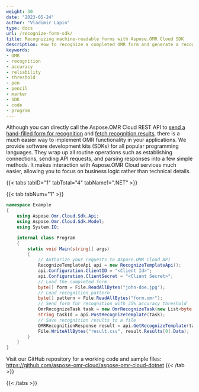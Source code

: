 ```yaml
---
weight: 30
date: "2023-05-24"
author: "Vladimir Lapin"
type: docs
url: /recognize-form-sdk/
title: Recognizing machine-readable forms with Aspose.OMR Cloud SDK
description: How to recognize a completed OMR form and generate a recognition pattern file for Aspose.OMR engine.
keywords:
- OMR
- recognition
- accuracy
- reliability
- threshold
- pen
- pencil
- marker
- SDK
- code
- program
---
```


Although you can directly call the Aspose.OMR Cloud REST API to [send a hand-filled form for recognition](/omr/send-form-for-recognition/) and [fetch recognition results](/omr/fetch-recognition-results/), there is a much easier way to implement OMR functionality in your applications. We provide software development kits (SDKs) for all popular programming languages. They wrap up all routine operations such as establishing connections, sending API requests, and parsing responses into a few simple methods. It makes interaction with Aspose.OMR Cloud services much easier, allowing you to focus on business logic rather than technical details.

{{< tabs tabID="1" tabTotal="4" tabName1=".NET" >}}

{{< tab tabNum="1" >}}
```csharp
namespace Example
{
	using Aspose.Omr.Cloud.Sdk.Api;
	using Aspose.Omr.Cloud.Sdk.Model;
	using System.IO;

	internal class Program
	{
		static void Main(string[] args)
		{
			// Authorize your requests to Aspose.OMR Cloud API
			RecognizeTemplateApi api = new RecognizeTemplateApi();
			api.Configuration.ClientID = "<Client Id>";
			api.Configuration.ClientSecret = "<Client Secret>";
			// Load the completed form
			byte[] form = File.ReadAllBytes("john-doe.jpg");
			// Load recognition pattern
			byte[] pattern = File.ReadAllBytes("form.omr");
			// Send form for recognition with 35% accuracy threshold
			OmrRecognizeTask task = new OmrRecognizeTask(new List<byte[]> { form }, pattern, 35, S3DataType.Csv);
			string taskId = api.PostRecognizeTemplate(task);
			// Save recognition results to a file
			OMRRecognitionResponse result = api.GetRecognizeTemplate(taskId);
			File.WriteAllBytes("result.csv", result.Results[0].Data);
		}
	}
}
```

Visit our GitHub repository for a working code and sample files: https://github.com/aspose-omr-cloud/aspose-omr-cloud-dotnet
{{< /tab >}}

{{< /tabs >}}
